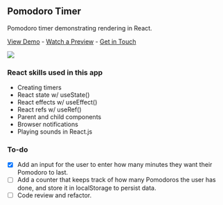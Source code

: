 ## Pomodoro Timer

Pomodoro timer demonstrating rendering in React.

[View Demo](https://frosty-colden-d2c1eb.netlify.app/) - [Watch a Preview](https://www.youtube.com/watch?v=rw3lwreYHcI) - [Get in Touch](https://www.carlosalfaro.dev/)

[![](https://res.cloudinary.com/devbysalas/image/upload/v1623448266/my-media/Pomodoro-gif_t4gvxw.gif)](https://www.carlosalfaro.dev/)

### React skills used in this app

- Creating timers
- React state w/ useState()
- React effects w/ useEffect()
- React refs w/ useRef()
- Parent and child components
- Browser notifications
- Playing sounds in React.js

### To-do

- [x] Add an input for the user to enter how many minutes they want their Pomodoro to last.
- [ ] Add a counter that keeps track of how many Pomodoros the user has done, and store it in localStorage to persist data.
- [ ] Code review and refactor.
